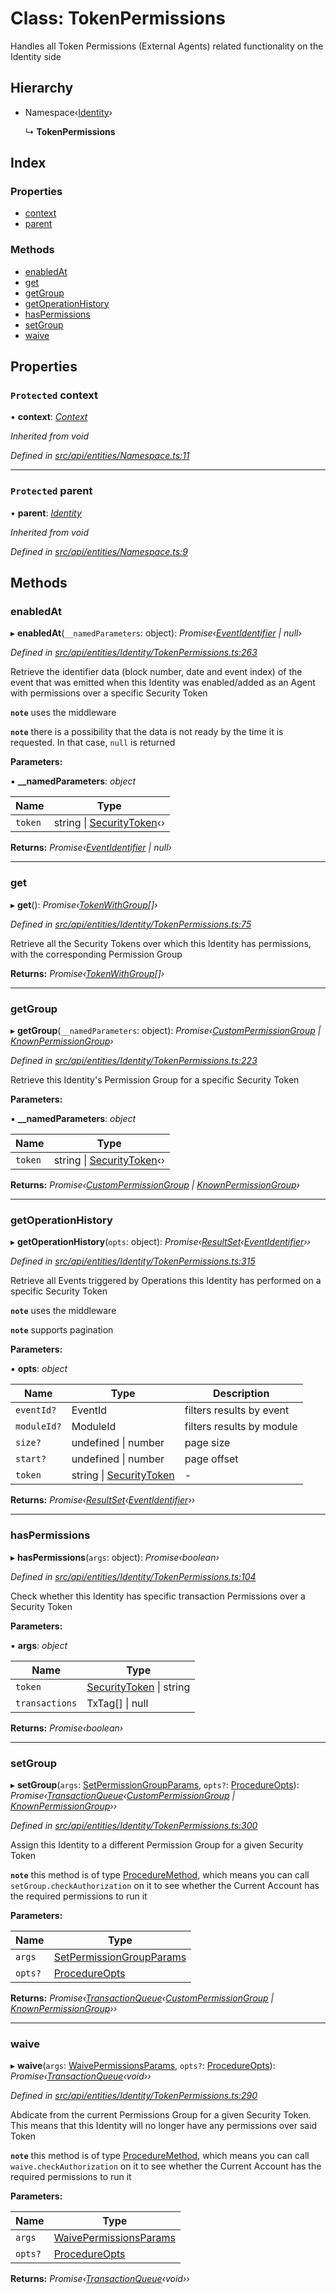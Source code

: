 # Class: TokenPermissions

Handles all Token Permissions (External Agents) related functionality on the Identity side

## Hierarchy

* Namespace‹[Identity](identity.md)›

  ↳ **TokenPermissions**

## Index

### Properties

* [context](tokenpermissions.md#protected-context)
* [parent](tokenpermissions.md#protected-parent)

### Methods

* [enabledAt](tokenpermissions.md#enabledat)
* [get](tokenpermissions.md#get)
* [getGroup](tokenpermissions.md#getgroup)
* [getOperationHistory](tokenpermissions.md#getoperationhistory)
* [hasPermissions](tokenpermissions.md#haspermissions)
* [setGroup](tokenpermissions.md#setgroup)
* [waive](tokenpermissions.md#waive)

## Properties

### `Protected` context

• **context**: *[Context](context.md)*

*Inherited from void*

*Defined in [src/api/entities/Namespace.ts:11](https://github.com/PolymathNetwork/polymesh-sdk/blob/2a4e4111/src/api/entities/Namespace.ts#L11)*

___

### `Protected` parent

• **parent**: *[Identity](identity.md)*

*Inherited from void*

*Defined in [src/api/entities/Namespace.ts:9](https://github.com/PolymathNetwork/polymesh-sdk/blob/2a4e4111/src/api/entities/Namespace.ts#L9)*

## Methods

###  enabledAt

▸ **enabledAt**(`__namedParameters`: object): *Promise‹[EventIdentifier](../interfaces/eventidentifier.md) | null›*

*Defined in [src/api/entities/Identity/TokenPermissions.ts:263](https://github.com/PolymathNetwork/polymesh-sdk/blob/2a4e4111/src/api/entities/Identity/TokenPermissions.ts#L263)*

Retrieve the identifier data (block number, date and event index) of the event that was emitted when this Identity was enabled/added as
  an Agent with permissions over a specific Security Token

**`note`** uses the middleware

**`note`** there is a possibility that the data is not ready by the time it is requested. In that case, `null` is returned

**Parameters:**

▪ **__namedParameters**: *object*

Name | Type |
------ | ------ |
`token` | string &#124; [SecurityToken](securitytoken.md)‹› |

**Returns:** *Promise‹[EventIdentifier](../interfaces/eventidentifier.md) | null›*

___

###  get

▸ **get**(): *Promise‹[TokenWithGroup](../interfaces/tokenwithgroup.md)[]›*

*Defined in [src/api/entities/Identity/TokenPermissions.ts:75](https://github.com/PolymathNetwork/polymesh-sdk/blob/2a4e4111/src/api/entities/Identity/TokenPermissions.ts#L75)*

Retrieve all the Security Tokens over which this Identity has permissions, with the corresponding Permission Group

**Returns:** *Promise‹[TokenWithGroup](../interfaces/tokenwithgroup.md)[]›*

___

###  getGroup

▸ **getGroup**(`__namedParameters`: object): *Promise‹[CustomPermissionGroup](custompermissiongroup.md) | [KnownPermissionGroup](knownpermissiongroup.md)›*

*Defined in [src/api/entities/Identity/TokenPermissions.ts:223](https://github.com/PolymathNetwork/polymesh-sdk/blob/2a4e4111/src/api/entities/Identity/TokenPermissions.ts#L223)*

Retrieve this Identity's Permission Group for a specific Security Token

**Parameters:**

▪ **__namedParameters**: *object*

Name | Type |
------ | ------ |
`token` | string &#124; [SecurityToken](securitytoken.md)‹› |

**Returns:** *Promise‹[CustomPermissionGroup](custompermissiongroup.md) | [KnownPermissionGroup](knownpermissiongroup.md)›*

___

###  getOperationHistory

▸ **getOperationHistory**(`opts`: object): *Promise‹[ResultSet](../interfaces/resultset.md)‹[EventIdentifier](../interfaces/eventidentifier.md)››*

*Defined in [src/api/entities/Identity/TokenPermissions.ts:315](https://github.com/PolymathNetwork/polymesh-sdk/blob/2a4e4111/src/api/entities/Identity/TokenPermissions.ts#L315)*

Retrieve all Events triggered by Operations this Identity has performed on a specific Security Token

**`note`** uses the middleware

**`note`** supports pagination

**Parameters:**

▪ **opts**: *object*

Name | Type | Description |
------ | ------ | ------ |
`eventId?` | EventId | filters results by event |
`moduleId?` | ModuleId | filters results by module |
`size?` | undefined &#124; number | page size |
`start?` | undefined &#124; number | page offset  |
`token` | string &#124; [SecurityToken](securitytoken.md) | - |

**Returns:** *Promise‹[ResultSet](../interfaces/resultset.md)‹[EventIdentifier](../interfaces/eventidentifier.md)››*

___

###  hasPermissions

▸ **hasPermissions**(`args`: object): *Promise‹boolean›*

*Defined in [src/api/entities/Identity/TokenPermissions.ts:104](https://github.com/PolymathNetwork/polymesh-sdk/blob/2a4e4111/src/api/entities/Identity/TokenPermissions.ts#L104)*

Check whether this Identity has specific transaction Permissions over a Security Token

**Parameters:**

▪ **args**: *object*

Name | Type |
------ | ------ |
`token` | [SecurityToken](securitytoken.md) &#124; string |
`transactions` | TxTag[] &#124; null |

**Returns:** *Promise‹boolean›*

___

###  setGroup

▸ **setGroup**(`args`: [SetPermissionGroupParams](../interfaces/setpermissiongroupparams.md), `opts?`: [ProcedureOpts](../interfaces/procedureopts.md)): *Promise‹[TransactionQueue](transactionqueue.md)‹[CustomPermissionGroup](custompermissiongroup.md) | [KnownPermissionGroup](knownpermissiongroup.md)››*

*Defined in [src/api/entities/Identity/TokenPermissions.ts:300](https://github.com/PolymathNetwork/polymesh-sdk/blob/2a4e4111/src/api/entities/Identity/TokenPermissions.ts#L300)*

Assign this Identity to a different Permission Group for a given Security Token

**`note`** this method is of type [ProcedureMethod](../interfaces/proceduremethod.md), which means you can call `setGroup.checkAuthorization`
  on it to see whether the Current Account has the required permissions to run it

**Parameters:**

Name | Type |
------ | ------ |
`args` | [SetPermissionGroupParams](../interfaces/setpermissiongroupparams.md) |
`opts?` | [ProcedureOpts](../interfaces/procedureopts.md) |

**Returns:** *Promise‹[TransactionQueue](transactionqueue.md)‹[CustomPermissionGroup](custompermissiongroup.md) | [KnownPermissionGroup](knownpermissiongroup.md)››*

___

###  waive

▸ **waive**(`args`: [WaivePermissionsParams](../interfaces/waivepermissionsparams.md), `opts?`: [ProcedureOpts](../interfaces/procedureopts.md)): *Promise‹[TransactionQueue](transactionqueue.md)‹void››*

*Defined in [src/api/entities/Identity/TokenPermissions.ts:290](https://github.com/PolymathNetwork/polymesh-sdk/blob/2a4e4111/src/api/entities/Identity/TokenPermissions.ts#L290)*

Abdicate from the current Permissions Group for a given Security Token. This means that this Identity will no longer have any permissions over said Token

**`note`** this method is of type [ProcedureMethod](../interfaces/proceduremethod.md), which means you can call `waive.checkAuthorization`
  on it to see whether the Current Account has the required permissions to run it

**Parameters:**

Name | Type |
------ | ------ |
`args` | [WaivePermissionsParams](../interfaces/waivepermissionsparams.md) |
`opts?` | [ProcedureOpts](../interfaces/procedureopts.md) |

**Returns:** *Promise‹[TransactionQueue](transactionqueue.md)‹void››*
